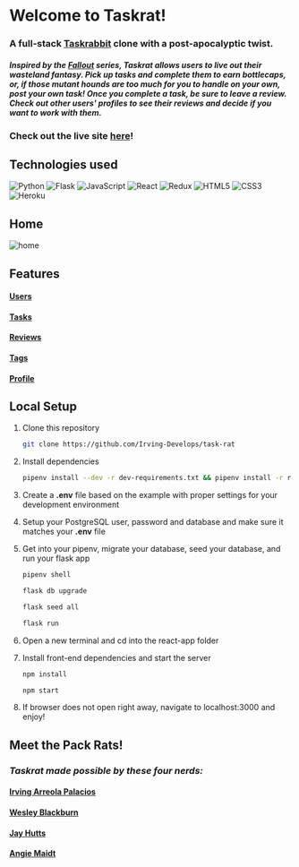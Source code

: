 # Welcome to Taskrat!
### A full-stack [Taskrabbit](https://www.taskrabbit.com/) clone with a post-apocalyptic twist.

#### *Inspired by the [Fallout](https://en.wikipedia.org/wiki/Fallout_(series)) series, Taskrat allows users to live out their wasteland fantasy. Pick up tasks and complete them to earn bottlecaps, or, if those mutant hounds are too much for you to handle on your own, post your own task! Once you complete a task, be sure to leave a review. Check out other users' profiles to see their reviews and decide if you want to work with them.*

### Check out the live site [here](https://task-rat.herokuapp.com/)!

## Technologies used
![Python](https://img.shields.io/badge/python-3670A0?style=for-the-badge&logo=python&logoColor=ffdd54)
![Flask](https://img.shields.io/badge/flask-%23000.svg?style=for-the-badge&logo=flask&logoColor=white)
![JavaScript](https://img.shields.io/badge/javascript-%23323330.svg?style=for-the-badge&logo=javascript&logoColor=%23F7DF1E)
![React](https://img.shields.io/badge/react-%2320232a.svg?style=for-the-badge&logo=react&logoColor=%2361DAFB)
![Redux](https://img.shields.io/badge/redux-%23593d88.svg?style=for-the-badge&logo=redux&logoColor=white)
![HTML5](https://img.shields.io/badge/html5-%23E34F26.svg?style=for-the-badge&logo=html5&logoColor=white)
![CSS3](https://img.shields.io/badge/css3-%231572B6.svg?style=for-the-badge&logo=css3&logoColor=white)
![Heroku](https://img.shields.io/badge/heroku-%23430098.svg?style=for-the-badge&logo=heroku&logoColor=white)

## Home
![home](https://user-images.githubusercontent.com/100968885/182058873-cffcd913-194f-4125-8d61-91a125a851ac.png)

## Features
#### [Users](https://github.com/Irving-Develops/task-rat/wiki/Feature-List#users)
#### [Tasks](https://github.com/Irving-Develops/task-rat/wiki/Feature-List#tasks)
#### [Reviews](https://github.com/Irving-Develops/task-rat/wiki/Feature-List#reviews)
#### [Tags](https://github.com/Irving-Develops/task-rat/wiki/Feature-List#tags)
#### [Profile](https://github.com/Irving-Develops/task-rat/wiki/Feature-List#profile-page)

## Local Setup
1. Clone this repository

   ```bash
   git clone https://github.com/Irving-Develops/task-rat
   ```

2. Install dependencies

      ```bash
      pipenv install --dev -r dev-requirements.txt && pipenv install -r requirements.txt
      ```

3. Create a **.env** file based on the example with proper settings for your
   development environment
   
4. Setup your PostgreSQL user, password and database and make sure it matches your **.env** file

5. Get into your pipenv, migrate your database, seed your database, and run your flask app

   ```bash
   pipenv shell
   ```

   ```bash
   flask db upgrade
   ```

   ```bash
   flask seed all
   ```

   ```bash
   flask run
   ```
6. Open a new terminal and cd into the react-app folder

7. Install front-end dependencies and start the server

      ```bash
   npm install
   ```
   
      ```bash
   npm start
   ```
8. If browser does not open right away, navigate to localhost:3000 and enjoy!

## Meet the Pack Rats!
### *Taskrat made possible by these four nerds:*
#### [Irving Arreola Palacios](https://github.com/Irving-Develops)
#### [Wesley Blackburn](https://github.com/wesleyblackburn90)
#### [Jay Hutts](https://github.com/jay-bean)
#### [Angie Maidt](https://github.com/angMaidt)

